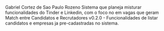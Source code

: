 Gabriel Cortez de Sao Paulo Rozeno
Sistema que planeja misturar funcionalidades do Tinder e Linkedin, com o foco no em vagas que geram Match entre Candidatos e Recrutadores
v0.2.0 - Funcionalidades de listar candidatos e empresas ja pre-cadastradas no sistema.

